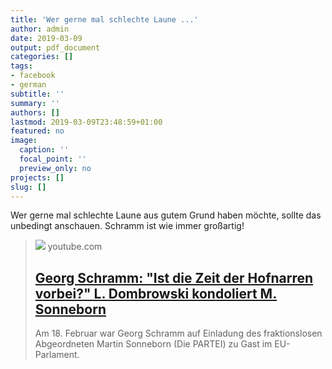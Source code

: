 ```yaml
---
title: 'Wer gerne mal schlechte Laune ...'
author: admin
date: 2019-03-09
output: pdf_document
categories: []
tags:
- facebook
- german
subtitle: ''
summary: ''
authors: []
lastmod: 2019-03-09T23:48:59+01:00
featured: no
image:
  caption: ''
  focal_point: ''
  preview_only: no
projects: []
slug: []
---
```

Wer gerne mal schlechte Laune aus gutem Grund haben möchte, sollte das unbedingt anschauen. Schramm ist wie immer großartig!
> [![](https://i.ytimg.com/vi/F22hZJLPBeQ/hqdefault.jpg)](https://www.youtube.com/watch?v=F22hZJLPBeQ)
> youtube.com
> ## [Georg Schramm: "Ist die Zeit der Hofnarren vorbei?" L. Dombrowski kondoliert M. Sonneborn](https://www.youtube.com/watch?v=F22hZJLPBeQ)
>
>Am 18. Februar war Georg Schramm auf Einladung des fraktionslosen Abgeordneten Martin Sonneborn (Die PARTEI) zu Gast im EU-Parlament.


